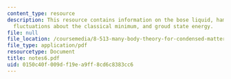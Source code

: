 ```yaml
---
content_type: resource
description: This resource contains information on the bose liquid, hamiltorian, small
  fluctuations about the classical minimum, and groud state energy.
file: null
file_location: /coursemedia/8-513-many-body-theory-for-condensed-matter-systems-fall-2004/0150c40f009df19ea9ff8cd6c8383cc6_notes6.pdf
file_type: application/pdf
resourcetype: Document
title: notes6.pdf
uid: 0150c40f-009d-f19e-a9ff-8cd6c8383cc6
---
```

